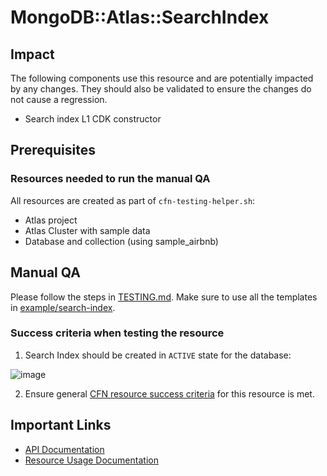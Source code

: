 # MongoDB::Atlas::SearchIndex

## Impact 
The following components use this resource and are potentially impacted by any changes. They should also be validated to ensure the changes do not cause a regression.
 - Search index L1 CDK constructor


## Prerequisites 
### Resources needed to run the manual QA
All resources are created as part of `cfn-testing-helper.sh`:

- Atlas project
- Atlas Cluster with sample data
- Database and collection (using sample_airbnb)



## Manual QA
Please follow the steps in [TESTING.md](../../../TESTING.md). Make sure to use all the templates in [example/search-index](../../../examples/search-index/).


### Success criteria when testing the resource
1. Search Index should be created in `ACTIVE` state for the database:

![image](https://user-images.githubusercontent.com/122359335/227660157-b51c16cd-7a87-40b6-bdd9-9bbf44efeeec.png)

2. Ensure general [CFN resource success criteria](../../../TESTING.md#success-criteria-when-testing-the-resource) for this resource is met.

## Important Links
- [API Documentation](https://www.mongodb.com/docs/api/doc/atlas-admin-api-v2/group/endpoint-atlas-search)
- [Resource Usage Documentation](https://www.mongodb.com/docs/atlas/atlas-search/create-index/)
